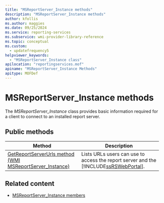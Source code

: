 ```yaml
---
title: "MSReportServer_Instance methods"
description: "MSReportServer_Instance methods"
author: kfollis
ms.author: maggies
ms.date: 09/25/2024
ms.service: reporting-services
ms.subservice: wmi-provider-library-reference
ms.topic: conceptual
ms.custom:
  - updatefrequency5
helpviewer_keywords:
  - "MSReportServer_Instance class"
apilocation: "reportingservices.mof"
apiname: "MSReportServer_Instance Methods"
apitype: MOFDef
---
```

# MSReportServer_Instance methods
  The *MSReportServer_Instance* class provides basic information required for a client to connect to an installed report server.  
  
## Public methods  
  
|Method|Description|  
|-|-|  
|[GetReportServerUrls method &#40;WMI MSReportServer_Instance&#41;](../../reporting-services/wmi-provider-library-reference/msreportserver-instance-methods-getreportserverurls.md)|Lists URLs users can use to access the report server and the [!INCLUDE[ssRSWebPortal](../../includes/ssrswebportal.md)].|  
  
## Related content

- [MSReportServer_Instance members](../../reporting-services/wmi-provider-library-reference/msreportserver-instance-members.md)
